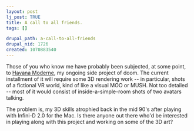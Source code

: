 ```yaml
--- 
layout: post
lj_post: TRUE
title: A call to all friends.
tags: []

drupal_path: a-call-to-all-friends
drupal_nid: 1726
created: 1070883540
---
```

Those of you who know me have probably been subjected, at some point, to <a href="http://www.havana-mod.com/teaser.html" target="_blank">Havana Moderne</a>, my ongoing side project of doom. The current installment of it will require some 3D rendering work -- in particular, shots of a fictional VR world, kind of like a visual MOO or MUSH. Not too detailed -- most of it would consist of inside-a-simple-room shots of two avatars talking.

The problem is, my 3D skills atrophied back in the mid 90's after playing with Infini-D 2.0 for the Mac. Is there anyone out there who'd be interested in playing along with this project and working on some of the 3D art?
